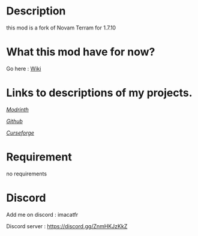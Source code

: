 # Description

this mod is a fork of Novam Terram for 1.7.10

# What this mod have for now?

Go here : [Wiki](https://github.com/quentin452/Novam-Terram-Continuation/wiki)

# Links to descriptions of my projects.

[*Modrinth*](https://modrinth.com/mod/novam-terram-continuation/versions)

[*Github*](https://github.com/quentin452/Novam-Terram-Continuation)

[*Curseforge*](https://legacy.curseforge.com/minecraft/mc-mods/novam-terram-continuation)

# Requirement

no requirements

# Discord

Add me on discord : imacatfr

Discord server : https://discord.gg/ZnmHKJzKkZ
